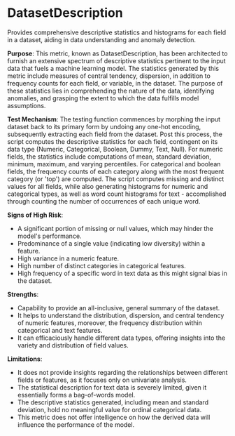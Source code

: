# DatasetDescription

Provides comprehensive descriptive statistics and histograms for each field in a dataset, aiding in data
understanding and anomaly detection.

**Purpose**: This metric, known as DatasetDescription, has been architected to furnish an extensive spectrum of
descriptive statistics pertinent to the input data that fuels a machine learning model. The statistics generated by
this metric include measures of central tendency, dispersion, in addition to frequency counts for each field, or
variable, in the dataset. The purpose of these statistics lies in comprehending the nature of the data, identifying
anomalies, and grasping the extent to which the data fulfills model assumptions.

**Test Mechanism**: The testing function commences by morphing the input dataset back to its primary form by
undoing any one-hot encoding, subsequently extracting each field from the dataset. Post this process, the script
computes the descriptive statistics for each field, contingent on its data type (Numeric, Categorical, Boolean,
Dummy, Text, Null). For numeric fields, the statistics include computations of mean, standard deviation, minimum,
maximum, and varying percentiles. For categorical and boolean fields, the frequency counts of each category along
with the most frequent category (or 'top') are computed. The script computes missing and distinct values for all
fields, while also generating histograms for numeric and categorical types, as well as word count histograms for
text - accomplished through counting the number of occurrences of each unique word.

**Signs of High Risk**:
- A significant portion of missing or null values, which may hinder the model's performance.
- Predominance of a single value (indicating low diversity) within a feature.
- High variance in a numeric feature.
- High number of distinct categories in categorical features.
- High frequency of a specific word in text data as this might signal bias in the dataset.

**Strengths**:
- Capability to provide an all-inclusive, general summary of the dataset.
- It helps to understand the distribution, dispersion, and central tendency of numeric features, moreover, the
frequency distribution within categorical and text features.
- It can efficaciously handle different data types, offering insights into the variety and distribution of field
values.

**Limitations**:
- It does not provide insights regarding the relationships between different fields or features, as it focuses only
on univariate analysis.
- The statistical description for text data is severely limited, given it essentially forms a bag-of-words model.
- The descriptive statistics generated, including mean and standard deviation, hold no meaningful value for ordinal
categorical data.
- This metric does not offer intelligence on how the derived data will influence the performance of the model.